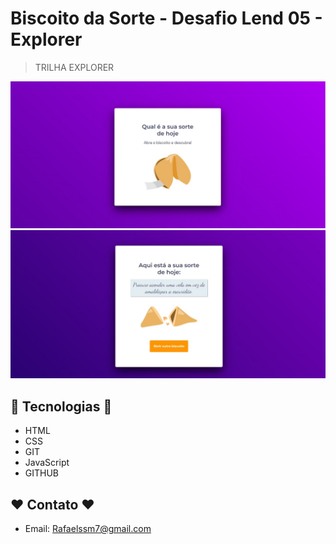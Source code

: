 # Biscoito da Sorte - Desafio Lend 05 - Explorer
> TRILHA EXPLORER

![preview](./assets/print1.jpeg)
![preview](./assets/print2.jpeg)

## 🔧 Tecnologias 🔧

- HTML
- CSS
- GIT
- JavaScript
- GITHUB

## ❤️ Contato ❤️
 
- Email: Rafaelssm7@gmail.com

